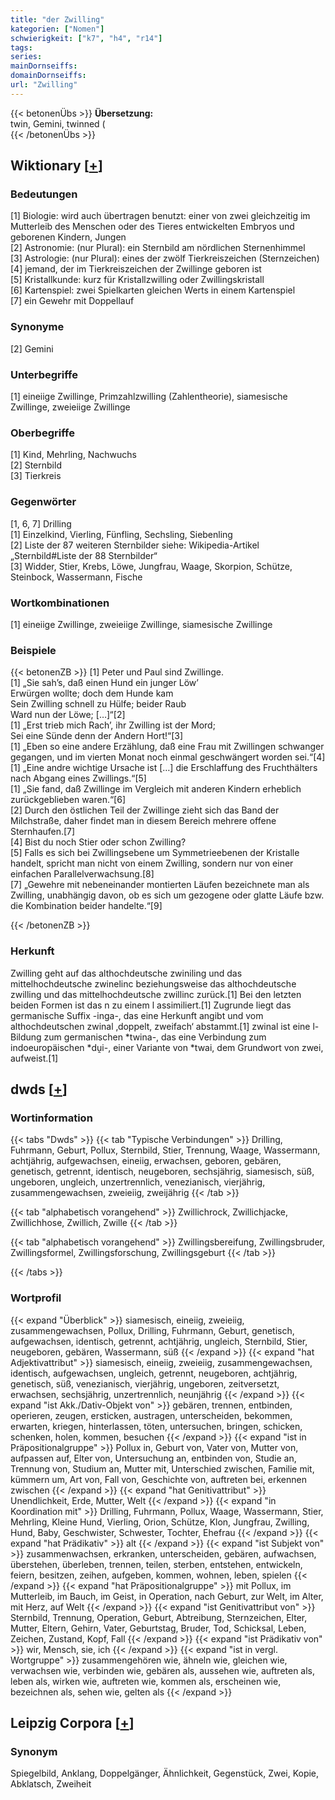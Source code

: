 ```yaml
---
title: "der Zwilling"
kategorien: ["Nomen"]
schwierigkeit: ["k7", "h4", "r14"]
tags:
series:
mainDornseiffs:
domainDornseiffs:
url: "Zwilling"
---
```


{{< betonenÜbs >}}
**Übersetzung:**  
twin, Gemini, twinned (  
{{< /betonenÜbs >}}

## Wiktionary [[+](https://de.wiktionary.org/wiki/Zwilling)]

### Bedeutungen
[1] Biologie: wird auch übertragen benutzt: einer von zwei gleichzeitig im Mutterleib des Menschen oder des Tieres entwickelten Embryos und geborenen Kindern, Jungen  
[2] Astronomie: (nur Plural): ein Sternbild am nördlichen Sternenhimmel  
[3] Astrologie: (nur Plural): eines der zwölf Tierkreiszeichen (Sternzeichen)  
[4] jemand, der im Tierkreiszeichen der Zwillinge geboren ist  
[5] Kristallkunde: kurz für Kristallzwilling oder Zwillingskristall  
[6] Kartenspiel: zwei Spielkarten gleichen Werts in einem Kartenspiel  
[7] ein Gewehr mit Doppellauf  

### Synonyme
[2] Gemini  

### Unterbegriffe
[1] eineiige Zwillinge, Primzahlzwilling (Zahlentheorie), siamesische Zwillinge, zweieiige Zwillinge  

### Oberbegriffe
[1] Kind, Mehrling, Nachwuchs  
[2] Sternbild  
[3] Tierkreis  

### Gegenwörter
[1, 6, 7] Drilling  
[1] Einzelkind, Vierling, Fünfling, Sechsling, Siebenling  
[2] Liste der 87 weiteren Sternbilder siehe: Wikipedia-Artikel „Sternbild#Liste der 88 Sternbilder“  
[3] Widder, Stier, Krebs, Löwe, Jungfrau, Waage, Skorpion, Schütze, Steinbock, Wassermann, Fische  

### Wortkombinationen
[1] eineiige Zwillinge, zweieiige Zwillinge, siamesische Zwillinge  

### Beispiele
{{< betonenZB >}}
[1] Peter und Paul sind Zwillinge.  
[1] „Sie sah’s, daß einen Hund ein junger Löw’  
Erwürgen wollte; doch dem Hunde kam  
Sein Zwilling schnell zu Hülfe; beider Raub  
Ward nun der Löwe; […]“[2]  
[1] „Erst trieb mich Rach’, ihr Zwilling ist der Mord;  
Sei eine Sünde denn der Andern Hort!“[3]  
[1] „Eben so eine andere Erzählung, daß eine Frau mit Zwillingen schwanger gegangen, und im vierten Monat noch einmal geschwängert worden sei.“[4]  
[1] „Eine andre wichtige Ursache ist […] die Erschlaffung des Fruchthälters nach Abgang eines Zwillings.“[5]  
[1] „Sie fand, daß Zwillinge im Vergleich mit anderen Kindern erheblich zurückgeblieben waren.“[6]  
[2] Durch den östlichen Teil der Zwillinge zieht sich das Band der Milchstraße, daher findet man in diesem Bereich mehrere offene Sternhaufen.[7]  
[4] Bist du noch Stier oder schon Zwilling?  
[5] Falls es sich bei Zwillingsebene um Symmetrieebenen der Kristalle handelt, spricht man nicht von einem Zwilling, sondern nur von einer einfachen Parallelverwachsung.[8]  
[7] „Gewehre mit nebeneinander montierten Läufen bezeichnete man als Zwilling, unabhängig davon, ob es sich um gezogene oder glatte Läufe bzw. die Kombination beider handelte.“[9]  

{{< /betonenZB >}}
### Herkunft
Zwilling geht auf das althochdeutsche zwiniling und das mittelhochdeutsche zwinelinc beziehungsweise das althochdeutsche zwilling und das mittelhochdeutsche zwillinc zurück.[1] Bei den letzten beiden Formen ist das n zu einem l assimiliert.[1] Zugrunde liegt das germanische Suffix -inga-, das eine Herkunft angibt und vom althochdeutschen zwinal ‚doppelt, zweifach‘ abstammt.[1] zwinal ist eine l-Bildung zum germanischen *twina-, das eine Verbindung zum indoeuropäischen *dṷi-, einer Variante von *twai, dem Grundwort von zwei, aufweist.[1]  



## dwds [[+](https://www.dwds.de/wb/Zwilling)]

### Wortinformation
{{< tabs "Dwds" >}}
{{< tab "Typische Verbindungen" >}}
Drilling, Fuhrmann, Geburt, Pollux, Sternbild, Stier, Trennung, Waage, Wassermann, achtjährig, aufgewachsen, eineiig, erwachsen, geboren, gebären, genetisch, getrennt, identisch, neugeboren, sechsjährig, siamesisch, süß, ungeboren, ungleich, unzertrennlich, venezianisch, vierjährig, zusammengewachsen, zweieiig, zweijährig
{{< /tab >}}

{{< tab "alphabetisch vorangehend" >}}
Zwillichrock, Zwillichjacke, Zwillichhose, Zwillich, Zwille
{{< /tab >}}

{{< tab "alphabetisch vorangehend" >}}
Zwillingsbereifung, Zwillingsbruder, Zwillingsformel, Zwillingsforschung, Zwillingsgeburt
{{< /tab >}}

{{< /tabs >}}

### Wortprofil
{{< expand "Überblick" >}} siamesisch, eineiig, zweieiig, zusammengewachsen, Pollux, Drilling, Fuhrmann, Geburt, genetisch, aufgewachsen, identisch, getrennt, achtjährig, ungleich, Sternbild, Stier, neugeboren, gebären, Wassermann, süß {{< /expand >}}
{{< expand "hat Adjektivattribut" >}} siamesisch, eineiig, zweieiig, zusammengewachsen, identisch, aufgewachsen, ungleich, getrennt, neugeboren, achtjährig, genetisch, süß, venezianisch, vierjährig, ungeboren, zeitversetzt, erwachsen, sechsjährig, unzertrennlich, neunjährig {{< /expand >}}
{{< expand "ist Akk./Dativ-Objekt von" >}} gebären, trennen, entbinden, operieren, zeugen, ersticken, austragen, unterscheiden, bekommen, erwarten, kriegen, hinterlassen, töten, untersuchen, bringen, schicken, schenken, holen, kommen, besuchen {{< /expand >}}
{{< expand "ist in Präpositionalgruppe" >}} Pollux in, Geburt von, Vater von, Mutter von, aufpassen auf, Elter von, Untersuchung an, entbinden von, Studie an, Trennung von, Studium an, Mutter mit, Unterschied zwischen, Familie mit, kümmern um, Art von, Fall von, Geschichte von, auftreten bei, erkennen zwischen {{< /expand >}}
{{< expand "hat Genitivattribut" >}} Unendlichkeit, Erde, Mutter, Welt {{< /expand >}}
{{< expand "in Koordination mit" >}} Drilling, Fuhrmann, Pollux, Waage, Wassermann, Stier, Mehrling, Kleine Hund, Vierling, Orion, Schütze, Klon, Jungfrau, Zwilling, Hund, Baby, Geschwister, Schwester, Tochter, Ehefrau {{< /expand >}}
{{< expand "hat Prädikativ" >}} alt {{< /expand >}}
{{< expand "ist Subjekt von" >}} zusammenwachsen, erkranken, unterscheiden, gebären, aufwachsen, überstehen, überleben, trennen, teilen, sterben, entstehen, entwickeln, feiern, besitzen, zeihen, aufgeben, kommen, wohnen, leben, spielen {{< /expand >}}
{{< expand "hat Präpositionalgruppe" >}} mit Pollux, im Mutterleib, im Bauch, im Geist, in Operation, nach Geburt, zur Welt, im Alter, mit Herz, auf Welt {{< /expand >}}
{{< expand "ist Genitivattribut von" >}} Sternbild, Trennung, Operation, Geburt, Abtreibung, Sternzeichen, Elter, Mutter, Eltern, Gehirn, Vater, Geburtstag, Bruder, Tod, Schicksal, Leben, Zeichen, Zustand, Kopf, Fall {{< /expand >}}
{{< expand "ist Prädikativ von" >}} wir, Mensch, sie, ich {{< /expand >}}
{{< expand "ist in vergl. Wortgruppe" >}} zusammengehören wie, ähneln wie, gleichen wie, verwachsen wie, verbinden wie, gebären als, aussehen wie, auftreten als, leben als, wirken wie, auftreten wie, kommen als, erscheinen wie, bezeichnen als, sehen wie, gelten als {{< /expand >}}

## Leipzig Corpora [[+](https://corpora.uni-leipzig.de/en/res?word=Zwilling&corpusId=deu_newscrawl-public_2018)]


### Synonym
Spiegelbild, Anklang, Doppelgänger, Ähnlichkeit, Gegenstück, Zwei, Kopie, Abklatsch, Zweiheit

